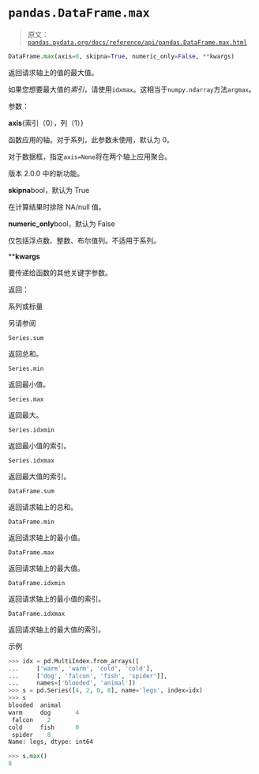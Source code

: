 # `pandas.DataFrame.max`

> 原文：[`pandas.pydata.org/docs/reference/api/pandas.DataFrame.max.html`](https://pandas.pydata.org/docs/reference/api/pandas.DataFrame.max.html)

```py
DataFrame.max(axis=0, skipna=True, numeric_only=False, **kwargs)
```

返回请求轴上的值的最大值。

如果您想要最大值的*索引*，请使用`idxmax`。这相当于`numpy.ndarray`方法`argmax`。

参数：

**axis**{索引（0），列（1）}

函数应用的轴。对于系列，此参数未使用，默认为 0。

对于数据框，指定`axis=None`将在两个轴上应用聚合。

版本 2.0.0 中的新功能。

**skipna**bool，默认为 True

在计算结果时排除 NA/null 值。

**numeric_only**bool，默认为 False

仅包括浮点数、整数、布尔值列。不适用于系列。

****kwargs**

要传递给函数的其他关键字参数。

返回：

系列或标量

另请参阅

`Series.sum`

返回总和。

`Series.min`

返回最小值。

`Series.max`

返回最大。

`Series.idxmin`

返回最小值的索引。

`Series.idxmax`

返回最大值的索引。

`DataFrame.sum`

返回请求轴上的总和。

`DataFrame.min`

返回请求轴上的最小值。

`DataFrame.max`

返回请求轴上的最大值。

`DataFrame.idxmin`

返回请求轴上的最小值的索引。

`DataFrame.idxmax`

返回请求轴上的最大值的索引。

示例

```py
>>> idx = pd.MultiIndex.from_arrays([
...     ['warm', 'warm', 'cold', 'cold'],
...     ['dog', 'falcon', 'fish', 'spider']],
...     names=['blooded', 'animal'])
>>> s = pd.Series([4, 2, 0, 8], name='legs', index=idx)
>>> s
blooded  animal
warm     dog       4
 falcon    2
cold     fish      0
 spider    8
Name: legs, dtype: int64 
```

```py
>>> s.max()
8 
```
